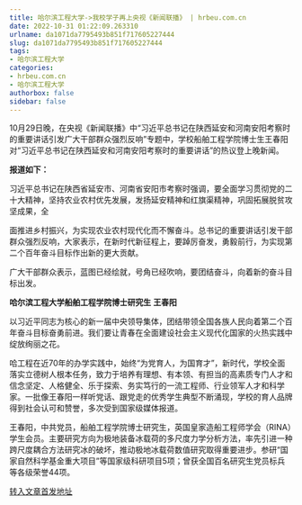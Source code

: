 ```yaml
---
title: 哈尔滨工程大学->我校学子再上央视《新闻联播》 | hrbeu.com.cn
date: 2022-10-31 01:22:09.263310
urlname: da1071da7795493b851f717605227444
slug: da1071da7795493b851f717605227444
tags: 
- 哈尔滨工程大学
categories:
- hrbeu.com.cn
- 哈尔滨工程大学
authorbox: false
sidebar: false
---
```

10月29日晚，在央视《新闻联播》中“习近平总书记在陕西延安和河南安阳考察时的重要讲话引发广大干部群众强烈反响”专题中，学校船舶工程学院博士生王春阳对“习近平总书记在陕西延安和河南安阳考察时的重要讲话”的热议登上晚新闻。

**报道如下：**

习近平总书记在陕西省延安市、河南省安阳市考察时强调，要全面学习贯彻党的二十大精神，坚持农业农村优先发展，发扬延安精神和红旗渠精神，巩固拓展脱贫攻坚成果，全
<!--more-->
面推进乡村振兴，为实现农业农村现代化而不懈奋斗。总书记的重要讲话引发干部群众强烈反响，大家表示，在新时代新征程上，要踔厉奋发，勇毅前行，为实现第二个百年奋斗目标作出新的更大贡献。

广大干部群众表示，蓝图已经绘就，号角已经吹响，要团结奋斗，向着新的奋斗目标出发。

**哈尔滨工程大学船舶工程学院博士研究生** **王春阳**

以习近平同志为核心的新一届中央领导集体，团结带领全国各族人民向着第二个百年奋斗目标奋勇前进。我们要让青春在全面建设社会主义现代化国家的火热实践中绽放绚丽之花。

哈工程在近70年的办学实践中，始终“为党育人，为国育才”，新时代，学校全面落实立德树人根本任务，致力于培养有理想、有本领、有担当的高素质专门人才和信念坚定、人格健全、乐于探索、务实笃行的一流工程师、行业领军人才和科学家。一批像王春阳一样听党话、跟党走的优秀学生典型不断涌现，学校的育人品牌得到社会认可和赞誉，多次受到国家级媒体报道。

王春阳，中共党员，船舶工程学院博士研究生，英国皇家造船工程师学会（RINA）学生会员。主要研究方向为极地装备冰载荷的多尺度力学分析方法，率先引进一种跨尺度耦合方法研究冰的破坏，推动极地冰载荷数值研究取得重要进步。参研“国家自然科学基金重大项目”等国家级科研项目5项；曾获全国百名研究生党员标兵等各级荣誉44项。



[转入文章首发地址](http://gongxue.cn/info/1141/73438.htm)